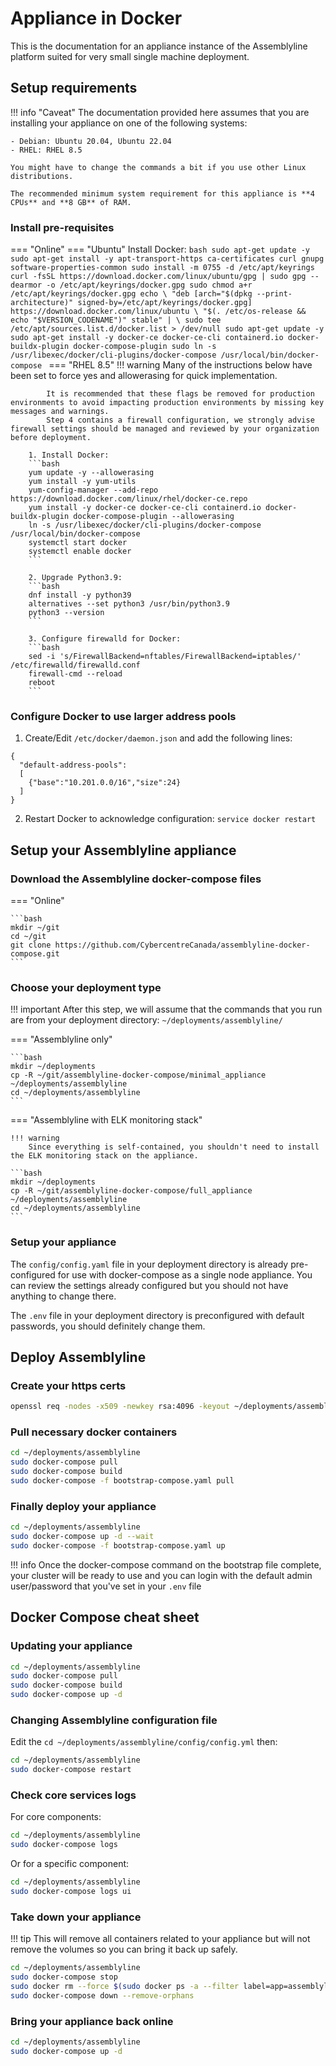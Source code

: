 # Appliance in Docker

This is the documentation for an appliance instance of the Assemblyline platform suited for very small single machine deployment.

## Setup requirements

!!! info "Caveat"
    The documentation provided here assumes that you are installing your appliance on one of the following systems:

    - Debian: Ubuntu 20.04, Ubuntu 22.04
    - RHEL: RHEL 8.5

    You might have to change the commands a bit if you use other Linux distributions.

    The recommended minimum system requirement for this appliance is **4 CPUs** and **8 GB** of RAM.

### Install pre-requisites
=== "Online"
    === "Ubuntu"
        Install Docker:
        ```bash
        sudo apt-get update -y
        sudo apt-get install -y apt-transport-https ca-certificates curl gnupg software-properties-common
        sudo install -m 0755 -d /etc/apt/keyrings
        curl -fsSL https://download.docker.com/linux/ubuntu/gpg | sudo gpg --dearmor -o /etc/apt/keyrings/docker.gpg
        sudo chmod a+r /etc/apt/keyrings/docker.gpg
        echo \
        "deb [arch="$(dpkg --print-architecture)" signed-by=/etc/apt/keyrings/docker.gpg] https://download.docker.com/linux/ubuntu \
        "$(. /etc/os-release && echo "$VERSION_CODENAME")" stable" | \
        sudo tee /etc/apt/sources.list.d/docker.list > /dev/null
        sudo apt-get update -y
        sudo apt-get install -y docker-ce docker-ce-cli containerd.io docker-buildx-plugin docker-compose-plugin
        sudo ln -s /usr/libexec/docker/cli-plugins/docker-compose /usr/local/bin/docker-compose
        ```
    === "RHEL 8.5"
        !!! warning
            Many of the instructions below have been set to force yes and allowerasing for quick implementation.

            It is recommended that these flags be removed for production environments to avoid impacting production environments by missing key messages and warnings.
            Step 4 contains a firewall configuration, we strongly advise firewall settings should be managed and reviewed by your organization before deployment.

        1. Install Docker:
        ```bash
        yum update -y --allowerasing
        yum install -y yum-utils
        yum-config-manager --add-repo https://download.docker.com/linux/rhel/docker-ce.repo
        yum install -y docker-ce docker-ce-cli containerd.io docker-buildx-plugin docker-compose-plugin --allowerasing
        ln -s /usr/libexec/docker/cli-plugins/docker-compose /usr/local/bin/docker-compose
        systemctl start docker
        systemctl enable docker
        ```

        2. Upgrade Python3.9:
        ```bash
        dnf install -y python39
        alternatives --set python3 /usr/bin/python3.9
        python3 --version
        ```

        3. Configure firewalld for Docker:
        ```bash
        sed -i 's/FirewallBackend=nftables/FirewallBackend=iptables/' /etc/firewalld/firewalld.conf
        firewall-cmd --reload
        reboot
        ```

### Configure Docker to use larger address pools
1. Create/Edit `/etc/docker/daemon.json` and add the following lines:
```
{
  "default-address-pools":
  [
    {"base":"10.201.0.0/16","size":24}
  ]
}
```

2. Restart Docker to acknowledge configuration: `service docker restart`

## Setup your Assemblyline appliance

### Download the Assemblyline docker-compose files

=== "Online"

    ```bash
    mkdir ~/git
    cd ~/git
    git clone https://github.com/CybercentreCanada/assemblyline-docker-compose.git
    ```

### Choose your deployment type

!!! important
    After this step, we will assume that the commands that you run are from your deployment directory: ```~/deployments/assemblyline/```

=== "Assemblyline only"

    ```bash
    mkdir ~/deployments
    cp -R ~/git/assemblyline-docker-compose/minimal_appliance ~/deployments/assemblyline
    cd ~/deployments/assemblyline
    ```

=== "Assemblyline with ELK monitoring stack"

    !!! warning
        Since everything is self-contained, you shouldn't need to install the ELK monitoring stack on the appliance.

    ```bash
    mkdir ~/deployments
    cp -R ~/git/assemblyline-docker-compose/full_appliance ~/deployments/assemblyline
    cd ~/deployments/assemblyline
    ```

### Setup your appliance

The ```config/config.yaml``` file in your deployment directory is already pre-configured for use with docker-compose as a single node appliance. You can review the settings already configured but you should not have anything to change there.

The ```.env``` file in your deployment directory is preconfigured with default passwords, you should definitely change them.

## Deploy Assemblyline

### Create your https certs

```bash
openssl req -nodes -x509 -newkey rsa:4096 -keyout ~/deployments/assemblyline/config/nginx.key -out ~/deployments/assemblyline/config/nginx.crt -days 365 -subj "/C=CA/ST=Ontario/L=Ottawa/O=CCCS/CN=assemblyline.local"
```

### Pull necessary docker containers

```bash
cd ~/deployments/assemblyline
sudo docker-compose pull
sudo docker-compose build
sudo docker-compose -f bootstrap-compose.yaml pull
```

### Finally deploy your appliance

```bash
cd ~/deployments/assemblyline
sudo docker-compose up -d --wait
sudo docker-compose -f bootstrap-compose.yaml up
```

!!! info
    Once the docker-compose command on the bootstrap file complete, your cluster will be ready to use and you can login with the default admin user/password that you've set in your ```.env``` file


## Docker Compose cheat sheet

### Updating your appliance

```bash
cd ~/deployments/assemblyline
sudo docker-compose pull
sudo docker-compose build
sudo docker-compose up -d
```

### Changing Assemblyline configuration file

Edit the ```cd ~/deployments/assemblyline/config/config.yml``` then:

```bash
cd ~/deployments/assemblyline
sudo docker-compose restart
```

### Check core services logs

For core components:
```bash
cd ~/deployments/assemblyline
sudo docker-compose logs
```
Or for a specific component:
```bash
cd ~/deployments/assemblyline
sudo docker-compose logs ui
```

### Take down your appliance

!!! tip
    This will remove all containers related to your appliance but will not remove the volumes so you can bring it back up safely.

```bash
cd ~/deployments/assemblyline
sudo docker-compose stop
sudo docker rm --force $(sudo docker ps -a --filter label=app=assemblyline -q)
sudo docker-compose down --remove-orphans
```

### Bring your appliance back online

```bash
cd ~/deployments/assemblyline
sudo docker-compose up -d
```
